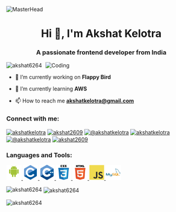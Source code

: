 ![MasterHead](https://www.pramukhdigital.com/wp-content/uploads/2018/07/New-PNC-Animated-Banners.gif)
<h1 align="center">Hi 👋, I'm Akshat Kelotra</h1>
<h3 align="center">A passionate frontend developer from India</h3>
<img align="right" alt="Coding" width="400" src="https://cdn.dribbble.com/users/1162077/screenshots/3848914/programmer.gif">

<p align="left"> <img src="https://komarev.com/ghpvc/?username=akshat6264&label=Profile%20views&color=0e75b6&style=flat" alt="akshat6264" /> </p>

- 🔭 I’m currently working on **Flappy Bird**

- 🌱 I’m currently learning **AWS**

- 📫 How to reach me **akshatkelotra@gmail.com**

<h3 align="left">Connect with me:</h3>
<p align="left">
<a href="https://linkedin.com/in/akshatkelotra" target="blank"><img align="center" src="https://raw.githubusercontent.com/rahuldkjain/github-profile-readme-generator/master/src/images/icons/Social/linked-in-alt.svg" alt="akshatkelotra" height="30" width="40" /></a>
<a href="https://www.codechef.com/users/akshat2609" target="blank"><img align="center" src="https://cdn.jsdelivr.net/npm/simple-icons@3.1.0/icons/codechef.svg" alt="akshat2609" height="30" width="40" /></a>
<a href="https://www.hackerrank.com/@akshatkelotra" target="blank"><img align="center" src="https://raw.githubusercontent.com/rahuldkjain/github-profile-readme-generator/master/src/images/icons/Social/hackerrank.svg" alt="@akshatkelotra" height="30" width="40" /></a>
<a href="https://www.leetcode.com/akshatkelotra" target="blank"><img align="center" src="https://raw.githubusercontent.com/rahuldkjain/github-profile-readme-generator/master/src/images/icons/Social/leet-code.svg" alt="akshatkelotra" height="30" width="40" /></a>
<a href="https://www.hackerearth.com/@akshatkelotra" target="blank"><img align="center" src="https://raw.githubusercontent.com/rahuldkjain/github-profile-readme-generator/master/src/images/icons/Social/hackerearth.svg" alt="@akshatkelotra" height="30" width="40" /></a>
<a href="https://auth.geeksforgeeks.org/user/akshat2609" target="blank"><img align="center" src="https://raw.githubusercontent.com/rahuldkjain/github-profile-readme-generator/master/src/images/icons/Social/geeks-for-geeks.svg" alt="akshat2609" height="30" width="40" /></a>
</p>

<h3 align="left">Languages and Tools:</h3>
<p align="left"> <a href="https://developer.android.com" target="_blank" rel="noreferrer"> <img src="https://raw.githubusercontent.com/devicons/devicon/master/icons/android/android-original-wordmark.svg" alt="android" width="40" height="40"/> </a> <a href="https://www.cprogramming.com/" target="_blank" rel="noreferrer"> <img src="https://raw.githubusercontent.com/devicons/devicon/master/icons/c/c-original.svg" alt="c" width="40" height="40"/> </a> <a href="https://www.w3schools.com/cpp/" target="_blank" rel="noreferrer"> <img src="https://raw.githubusercontent.com/devicons/devicon/master/icons/cplusplus/cplusplus-original.svg" alt="cplusplus" width="40" height="40"/> </a> <a href="https://www.w3schools.com/css/" target="_blank" rel="noreferrer"> <img src="https://raw.githubusercontent.com/devicons/devicon/master/icons/css3/css3-original-wordmark.svg" alt="css3" width="40" height="40"/> </a> <a href="https://www.w3.org/html/" target="_blank" rel="noreferrer"> <img src="https://raw.githubusercontent.com/devicons/devicon/master/icons/html5/html5-original-wordmark.svg" alt="html5" width="40" height="40"/> </a> <a href="https://developer.mozilla.org/en-US/docs/Web/JavaScript" target="_blank" rel="noreferrer"> <img src="https://raw.githubusercontent.com/devicons/devicon/master/icons/javascript/javascript-original.svg" alt="javascript" width="40" height="40"/> </a> <a href="https://www.mysql.com/" target="_blank" rel="noreferrer"> <img src="https://raw.githubusercontent.com/devicons/devicon/master/icons/mysql/mysql-original-wordmark.svg" alt="mysql" width="40" height="40"/> </a> </p>

<p><img align="left" src="https://github-readme-stats.vercel.app/api/top-langs?username=akshat6264&show_icons=true&locale=en&layout=compact" alt="akshat6264" /></p>

<p>&nbsp;<img align="center" src="https://github-readme-stats.vercel.app/api?username=akshat6264&show_icons=true&locale=en" alt="akshat6264" /></p>

<p><img align="center" src="https://github-readme-streak-stats.herokuapp.com/?user=akshat6264&" alt="akshat6264" /></p>
